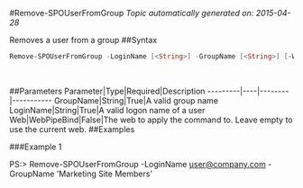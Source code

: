 #Remove-SPOUserFromGroup
*Topic automatically generated on: 2015-04-28*

Removes a user from a group
##Syntax
```powershell
Remove-SPOUserFromGroup -LoginName [<String>] -GroupName [<String>] [-Web [<WebPipeBind>]]
```
&nbsp;

##Parameters
Parameter|Type|Required|Description
---------|----|--------|-----------
GroupName|String|True|A valid group name
LoginName|String|True|A valid logon name of a user
Web|WebPipeBind|False|The web to apply the command to. Leave empty to use the current web.
##Examples

###Example 1
    
PS:> Remove-SPOUserFromGroup -LoginName user@company.com -GroupName 'Marketing Site Members'


